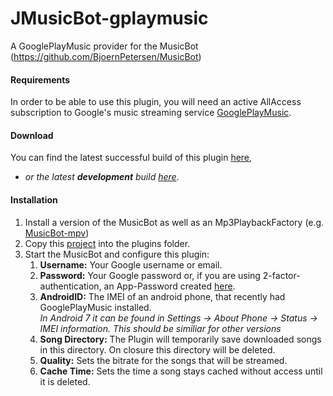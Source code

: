 # JMusicBot-gplaymusic
A GooglePlayMusic provider for the MusicBot (https://github.com/BjoernPetersen/MusicBot)

#### Requirements
In order to be able to use this plugin, you will need an active AllAccess subscription to Google's 
music streaming service [GooglePlayMusic](play.google.com/music/listen).

#### Download
You can find the latest successful build of this plugin
[here](https://FelixGail.github.io/CircleCIArtifactProvider/index.html?vcs-type=github&user=FelixGail&project=JMusicBot-gplaymusic&build=latest&token=052163ee37b6ca7653f730659f5980b8ad271138&branch=master&filter=successful&path=root/app/target/musicbot-gplaymusic.jar),<br>
 - _or the latest **development** build
[here](https://FelixGail.github.io/CircleCIArtifactProvider/index.html?vcs-type=github&user=FelixGail&project=JMusicBot-gplaymusic&build=latest&token=052163ee37b6ca7653f730659f5980b8ad271138&branch=develop&filter=successful&path=root/app/target/musicbot-gplaymusic.jar)_.

#### Installation
1. Install a version of the MusicBot as well as an Mp3PlaybackFactory
(e.g. [MusicBot-mpv](https://github.com/BjoernPetersen/MusicBot-mpv))
2. Copy this [project](https://FelixGail.github.io/CircleCIArtifactProvider/index.html?vcs-type=github&user=FelixGail&project=JMusicBot-gplaymusic&build=latest&token=052163ee37b6ca7653f730659f5980b8ad271138&branch=master&filter=successful&path=root/app/target/musicbot-gplaymusic.jar)
into the plugins folder.
3. Start the MusicBot and configure this plugin:
    1. **Username:** Your Google username or email.
    2. **Password:** Your Google password or, if you are using 2-factor-authentication,
    an App-Password created [here](https://support.google.com/accounts/answer/185833).
    3. **AndroidID:** The IMEI of an android phone, that recently had GooglePlayMusic installed.<br>
    _In Android 7 it can be found in Settings -> About Phone -> Status -> IMEI information. This should be similiar for other versions_
    4. **Song Directory:** The Plugin will temporarily save downloaded songs in this directory.
    On closure this directory will be deleted.
    5. **Quality:** Sets the bitrate for the songs that will be streamed.
    6. **Cache Time:** Sets the time a song stays cached without access until it is deleted.
